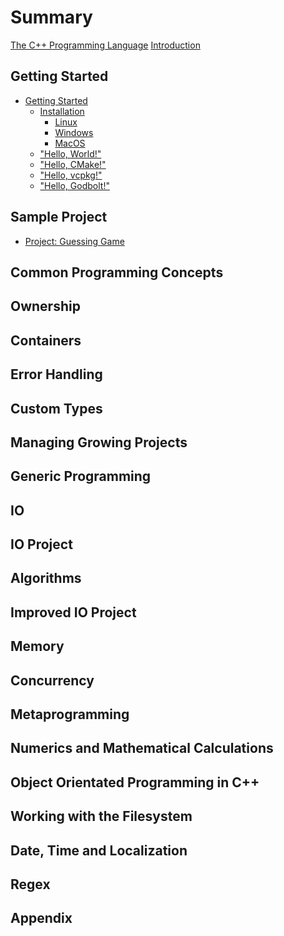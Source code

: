 # Summary

[The C++ Programming Language](home.md)
[Introduction](introduction.md)

## Getting Started

- [Getting Started](ch01-getting-started/getting-started.md)
  - [Installation](ch01-getting-started/installation.md)
    - [Linux](ch01-getting-started/linux.md)
    - [Windows](ch01-getting-started/windows.md)
    - [MacOS](ch01-getting-started/macos.md)
  - ["Hello, World!"](ch01-getting-started/hello-world.md)
  - ["Hello, CMake!"](ch01-getting-started/hello-cmake.md)
  - ["Hello, vcpkg!"](ch01-getting-started/hello-vcpkg.md)
  - ["Hello, Godbolt!"](ch01-getting-started/hello-godbolt.md)

## Sample Project

- [Project: Guessing Game](getting-started/guessing-game.md)

## Common Programming Concepts

<!-- - [Common Programming Concepts](common-concepts/common-concepts.md) -->
<!--   - [Variables and Mutability](common-concepts/vars-mut.md) -->
<!--   - [Data Types](common-concepts/data-types.md) -->
<!--   - [Functions](common-concepts/functions.md) -->
<!--   - [Comments](common-concepts/comments.md) -->
<!--   - [Control Flow](common-concepts/control-flow.md) -->

## Ownership

<!-- - [Ownership](ownership/ownership.md) -->
<!--   - [What is ownership?](ownership/what-is-it.md) -->
<!--   - [References and Moves](ownership/refs-moves.md) -->
<!--   - [Spans](ownership/spans.md) and std::string_view -->

## Containers

<!-- - [Containers](containers/containers.md) -->
<!--   - [Storing a Sequence of Items with Vectors](containers/vector.md) -->
<!--   - [Encoding Text with Strings](containers/string.md) -->
<!--   - [Storing Ordered Keys with Associated Values with Maps](containers/map.md) -->
<!--   - [Storing Keys with Associated Values with Unordered Maps](containers/unordered_map.md) -->
<!--   - [Adapting the Interface of Containers](containers/adaptors.md) -->
<!--   - [Storing and Manipulating Individual Bits](containers/bitset.md) -->
<!--   - [Multidimensional Representation of Linear Storage](containers/mdspan.md) -->

## Error Handling

<!-- - [Error Handling](errors/errors.md) -->
<!--   - [Compile Time Checks](errors/compile-time-checks.md) -->
<!--   - [Exceptions](errors/exceptions.md) -->
<!--   - [Stacktraces and Stack Unwinding](errors/stacktraces.md) -->
<!--   - [Errors as Values](errors/eav.md) -->
<!--   - [Abnormal Termination](errors/abnormal-termination.md) -->

## Custom Types

<!-- - [Custom Types](custom-types/custom-types.md) -->
<!--   - [Structuring Related Data](custom-types/structs.md) -->
<!--   - [Member Access](custom-types/member-access.md) -->
<!--   - [Creating and Using Methods on Structures](custom-types/methods.md) -->
<!--   - [Classes](custom-types/classes.md) -->
<!--   - [Access Modifiers](custom-types/access-modifiers.md) -->
<!--   - [Constructors, Destructors and RAII](custom-types/raii.md) -->

## Managing Growing Projects

<!-- - [Managing Growing Projects](managing-projects/managing-projects.md) -->
<!--   - [Namespaces](managing-projects/namespaces.md) -->
<!--   - [Headers](managing-projects/headers.md) -->
<!--   - [Modules (C++20)](managing-projects/modules.md) -->
<!--   - [CMake](managing-projects/cmake.md) -->

## Generic Programming

<!-- - [Generic Programming](generics/generics.md) -->
<!--   - [Templates](generics/templates.md) -->
<!--     - [Template Functions](generics/template-func.md) -->
<!--     - [Template Classes](generics/template-classes.md) -->
<!--     - [Other Templates](generics/other-templates.md) -->
<!--   - [Constraining Templates with Concepts](generics/concepts.md) -->
<!--   - [Parameter Packs](generics/param-packs.md) -->
<!--   - [Type Erasure](generics/type-erasure.md) -->
<!--   - [Sum Types](generics/sum-types.md) -->

## IO

<!-- - [IO](io/io.md) -->
<!--   - [Streams](io/streams.md) -->
<!--   - [Files](io/files.md) -->
<!--   - [Formatted String Output (C++20/23)](io/fromatted-strings.md) -->

## IO Project

<!-- - [Project: IO Project](io/io-project.md) -->

## Algorithms

<!-- - [Algorithms](algorithms/algorithms.md) -->
<!--   - [Iterators](algorithms/iterators.md) -->
<!--   - [Generic Algorithms](algorithms/generic-algos.md) -->
<!--   - [Ranges and Constrained Algorithms](algorithms/ranges.md) -->
<!--   - [Views and Composition](algorithms/views.md) -->

## Improved IO Project

<!-- - [Project: Improving Our IO Project with Algorithms](algorithms/improved-io-project.md) -->

## Memory

<!-- - [Memory](memory/memory.md) -->
<!--   - [C++ Memory Model](memory/memory-model.md) -->
<!--   - [Stack vs. Heap](memory/stack-vs-heap.md) -->
<!--   - [Storage Duration Types](memory/storage-duration-types.md) -->
<!--   - [Dynamic Resource Allocation](memory/resources.md) -->
<!--     - [Smart Pointers](memory/smart-pointers.md) -->
<!--   - [Addresses and Pointers](memory/pointers.md) -->
<!--     - [Obtaining an Objects Address](memory/addressof.md) -->
<!--     - [Allocators](memory/allocators.md) -->
<!--     - [Manual Memory Management](memory/manual-memory.md) -->

## Concurrency

<!-- - [Concurrency](concurrency/concurrency.md) -->
<!--   - [Running Code Simultaneously](concurrency/basics.md) -->
<!--   - [Concurrency vs. Parallelism vs. Asynchronous](concurrency/terminology.md) -->
<!--   - [Parallel Algorithms and Execution Policies](concurrency/par-algos.md) -->
<!--   - [Threads](concurrency/threads.md) -->
<!--   - [Atomics](concurrency/atomics.md) -->
<!--   - [Synchronization Techniques](concurrency/sync-techniques.md) -->
<!--     - [Semaphores](concurrency/semaphores.md) -->
<!--     - [Mutexes](concurrency/mutexes.md) -->
<!--     - [Locks](concurrency/locks.md) -->
<!--     - [Latches](concurrency/latches.md) -->
<!--     - [Barriers](concurrency/barriers.md) -->
<!--     - [Conditional Variables](concurrency/cond-vars.md) -->
<!--   - [Coroutines](concurrency/coroutines.md) -->
<!--   - [Async](concurrency/async.md) -->
<!--   - [SIMD](concurrency/simd.md) -->
<!--   - [Executors, Senders and Receivers](concurrency/executors-senders-receivers.md) -->

## Metaprogramming

<!-- - [Metaprogramming](meta/meta.md) -->
<!--   - [Type Traits and SFINAE](meta/type-traits.md) -->
<!--   - [Compile Time Computation](meta/comptime.md) -->
<!--   - [Index Sequences](meta/index-seqs.md) -->

## Numerics and Mathematical Calculations

<!-- - [Numerics and Mathematical Calculations](numerics/numerics.md) -->
<!--   - [Mathematical Functions](numerics/math-func.md) -->
<!--   - [Mathematical Constants](numerics/numbers.md) -->
<!--   - [Numerical Limits](numerics/numeric-limits.md) -->
<!--   - [Complex Number Type](numerics/complex-numbers.md) -->
<!--   - [Valarray Type](numerics/.md) -->
<!--   - [Pseudo Random Number Generation](numerics/rand.md) -->
<!--   - [Floating Point Environment Control](numerics/fp-env.md) -->

## Object Orientated Programming in C++

<!-- - [Object Orientated Programming in C++](oop/oop.md) -->
<!--   - [Inheritance](oop/inheritance.md) -->
<!--   - [Abstract Classes](oop/abstract-classes.md) -->

## Working with the Filesystem

<!-- - [Working with the Filesystem](fs/fs.md) -->
<!--   - [Paths](fs/paths.md) -->
<!--   - [Directories](fs/directories.md) -->
<!--   - [Utilities](fs/utils.md) -->

## Date, Time and Localization

<!-- - [Date and Time](time/date-time.md) -->
<!--   - [Clocks and Time](time/clocks.md) -->
<!--   - [Timezones](time/timezones.md) -->
<!--   - [Calendars](time/calendars.md) -->
<!--   - [Locales](time/locales.md) -->

## Regex

<!-- - [Regex](regex/regex.md) -->

## Appendix

<!-- - [Appendix](appendix/appendicies.md) -->
<!--   - [A - Keywords](appendix/keywords.md) -->
<!--   - [B - Operators](appendix/operators.md) -->
<!--   - [C - Developer Tools](appendix/devtools.md) -->
<!--   - [D - Standard Versions](appendix/standard-versions.md) -->
<!--   - [E - Value Categories](appendix/value-categories.md) -->
<!--   - [F - Compiler Vendors](appendix/compiler-vendors.md) -->
<!--   - [G - Compilation Pipeline](appendix/compilation-pipeline.md) -->
<!--   - [H - The C++ Runtime](appendix/runtime.md) -->
<!--   - [I - Challenge Answers](appendix/callenge-answers.md) -->
